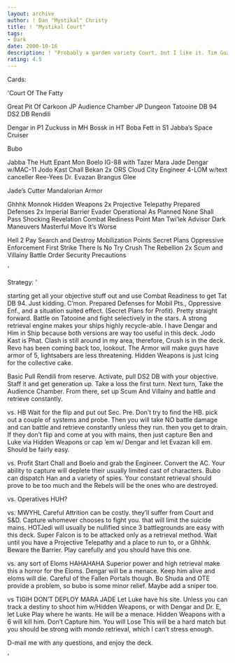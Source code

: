 ```yaml
---
layout: archive
author: ! Dan "Mystikal" Christy
title: ! "Mystikal Court"
tags:
- Dark
date: 2000-10-16
description: ! "Probably a garden variety Court, but I like it. Tim Guzman is the one who hooked me on this play style. Go fig."
rating: 4.5
---
```

Cards: 

'Court Of The Fatty

Great Pit Of Carkoon
JP Audience Chamber
JP Dungeon
Tatooine DB 94
DS2 DB
Rendili

Dengar in P1
Zuckuss in MH
Bossk in HT
Boba Fett in S1
Jabba’s Space Cruiser

Bubo

Jabba The Hutt
Epant Mon
Boelo
IG-88 with Tazer
Mara Jade
Dengar w/MAC-11
Jodo Kast
Chall Bekan
2x ORS
Cloud City Engineer
4-LOM w/text canceller
Ree-Yees
Dr. Evazan
Brangus Glee

Jade’s Cutter
Mandalorian Armor

Ghhhk
Monnok
Hidden Weapons
2x Projective Telepathy
Prepared Defenses
2x Imperial Barrier
Evader
Operational As Planned
None Shall Pass
Shocking Revelation
Combat Rediness
Point Man
Twi’lek Advisor
Dark Maneuvers
Masterful Move
It’s Worse

Hell 2 Pay
Search and Destroy
Mobilization Points
Secret Plans
Oppressive Enforcement
First Strike
There Is No Try
Crush The Rebellion
2x Scum and Villainy
Battle Order
Security Precautions

'

Strategy: '

starting get all your objective stuff out and use Combat Readiness to get Tat DB 94. Just kidding. C’mon. Prepared Defenses for Mobil Pts., Oppressive Enf., and a situation suited effect. (Secret Plans for Profit). Pretty straight forward. Battle on Tatooine and fight selectively in the stars. A strong retrieval engine makes your ships highly recycle-able. I have Dengar and Him in Ship because both versions are way too useful in this deck. Jodo Kast is Phat. Clash is still around in my area, therefore, Crush is in the deck. Revo has been coming back too, lookout. The Armor will make guys have armor of 5, lightsabers are less threatening. Hidden Weapons is just Icing for the collective cake.

Basic Pull Rendili from reserve. Activate, pull DS2 DB with your objective. Staff it and get generation up. Take a loss the first turn. Next turn, Take the Audience Chamber. From there, set up Scum And Villainy and battle and retrieve constantly.

vs. HB
Wait for the flip and put out Sec. Pre. Don’t try to find the HB. pick out a couple of systems and probe. Then you will take NO battle damage and can battle and retrieve constantly unless they run. then you get to drain. If they don’t flip and come at you with mains, then just capture Ben and Luke via Hidden Weapons or cap ’em w/ Dengar and let Evazan kill em. Should be fairly easy.

vs. Profit
Start Chall and Boelo and grab the Engineer. Convert the AC. Your ability to capture will deplete their usually limited cast of characters. Bubo can dispatch Han and a variety of spies. Your constant retrieval should prove to be too much and the Rebels will be the ones who are destroyed.

vs. Operatives
HUH?

vs. MWYHL
Careful Attrition can be costly. they’ll suffer from Court and S&D. Capture whomever chooses to fight you. that will limit the suicide mains. HOTJedi will usually be nullified since 3 battlegrounds are easy with this deck. Super Falcon is to be attacked only as a retrieval method. Wait until you have a Projective Telepathy and a place to run to, or a Ghhhk. Beware the Barrier. Play carefully and you should have this one.

vs. any sort of Eloms
HAHAHAHA Superior power and high retrieval make this a horror for the Eloms. Dengar will be a menace. Keep him alive and eloms will die. Careful of the Fallen Portals though. Bo Shuda and OTE provide a problem, so bubo is some minor relief. Maybe add a sniper too.

vs TIGIH
DON’T DEPLOY MARA JADE Let Luke have his site. Unless you can track a destiny to shoot him w/Hidden Weapons, or with Dengar and Dr. E, let Luke Play where he wants. He will be a menace. Hidden Weapons with a 6 will kill him. Don’t Capture him. You will Lose This will be a hard match but you should be strong with mondo retrieval, which I can’t stress enough.



D-mail me with any questions, and enjoy the deck.

'